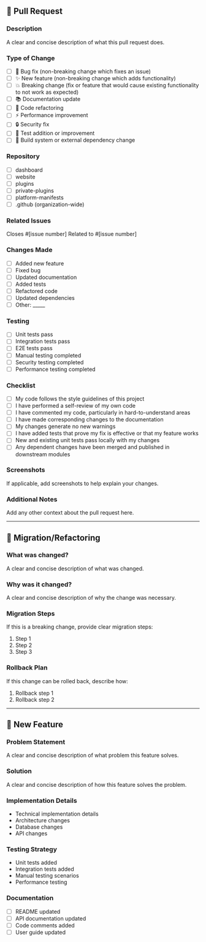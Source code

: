 ## 📝 Pull Request

### Description
A clear and concise description of what this pull request does.

### Type of Change
- [ ] 🐛 Bug fix (non-breaking change which fixes an issue)
- [ ] ✨ New feature (non-breaking change which adds functionality)
- [ ] 💥 Breaking change (fix or feature that would cause existing functionality to not work as expected)
- [ ] 📚 Documentation update
- [ ] 🧹 Code refactoring
- [ ] ⚡ Performance improvement
- [ ] 🔒 Security fix
- [ ] 🧪 Test addition or improvement
- [ ] 🔧 Build system or external dependency change

### Repository
- [ ] dashboard
- [ ] website
- [ ] plugins
- [ ] private-plugins
- [ ] platform-manifests
- [ ] .github (organization-wide)

### Related Issues
Closes #[issue number]
Related to #[issue number]

### Changes Made
- [ ] Added new feature
- [ ] Fixed bug
- [ ] Updated documentation
- [ ] Added tests
- [ ] Refactored code
- [ ] Updated dependencies
- [ ] Other: _____

### Testing
- [ ] Unit tests pass
- [ ] Integration tests pass
- [ ] E2E tests pass
- [ ] Manual testing completed
- [ ] Security testing completed
- [ ] Performance testing completed

### Checklist
- [ ] My code follows the style guidelines of this project
- [ ] I have performed a self-review of my own code
- [ ] I have commented my code, particularly in hard-to-understand areas
- [ ] I have made corresponding changes to the documentation
- [ ] My changes generate no new warnings
- [ ] I have added tests that prove my fix is effective or that my feature works
- [ ] New and existing unit tests pass locally with my changes
- [ ] Any dependent changes have been merged and published in downstream modules

### Screenshots
If applicable, add screenshots to help explain your changes.

### Additional Notes
Add any other context about the pull request here.

---

## 🔄 Migration/Refactoring

### What was changed?
A clear and concise description of what was changed.

### Why was it changed?
A clear and concise description of why the change was necessary.

### Migration Steps
If this is a breaking change, provide clear migration steps:
1. Step 1
2. Step 2
3. Step 3

### Rollback Plan
If this change can be rolled back, describe how:
1. Rollback step 1
2. Rollback step 2

---

## 🚀 New Feature

### Problem Statement
A clear and concise description of what problem this feature solves.

### Solution
A clear and concise description of how this feature solves the problem.

### Implementation Details
- Technical implementation details
- Architecture changes
- Database changes
- API changes

### Testing Strategy
- Unit tests added
- Integration tests added
- Manual testing scenarios
- Performance testing

### Documentation
- [ ] README updated
- [ ] API documentation updated
- [ ] Code comments added
- [ ] User guide updated
